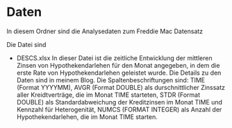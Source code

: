 # Daten

In diesem Ordner sind die Analysedaten zum Freddie Mac Datensatz

Die Datei sind
- DESCS.xlsx In dieser Datei ist die zeitliche Entwicklung der mittleren Zinsen von Hypothekendarlehen für den Monat angegeben, in dem die erste Rate von Hypothekendarlehen geleistet wurde. Die Details zu den Daten sind in meinem Blog. Die Spaltenbeschriftungen sind: TIME (Format YYYYMM), 	AVGR (Format DOUBLE) als durschnittlicher Zinssatz aller Kreidtverträge, die im Monat TIME starteten,	STDR (Format DOUBLE) als Standardabweichung der Kreditzinsen im Monat TIME und Kennzahl für Heterogenität,	NUMCS (FORMAT INTEGER) als Anzahl der Hypothekendarlehen, die im Monat TIME starten.

